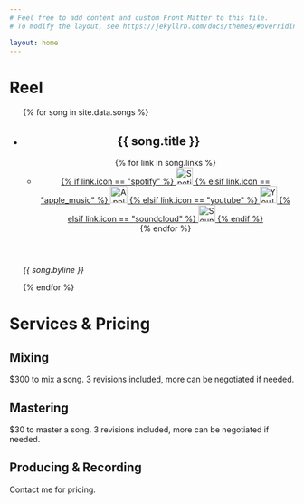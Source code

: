 ```yaml
---
# Feel free to add content and custom Front Matter to this file.
# To modify the layout, see https://jekyllrb.com/docs/themes/#overriding-theme-defaults

layout: home
---
```


# Reel

<link rel="stylesheet" href="{{ '/assets/css/songs.css' | relative_url }}" />
<ul class="songs">
  {% for song in site.data.songs %}
    <li class="song">
      <header>
        <h2>{{ song.title }}</h2>
        <ul class="links">
          {% for link in song.links %}
            <li>
              <a target="_blank" href="{{ link.url }}">
                {% if link.icon == "spotify" %}
                  <img src="{{ '/assets/img/logos/spotify-100.png' | relative_url }}" width=30 height=30 alt="Spotify" />
                {% elsif link.icon == "apple_music" %}
                  <img src="{{ '/assets/img/logos/apple-music.svg' | relative_url }}" width=30 height=30 alt="Apple Music" />
                {% elsif link.icon == "youtube" %}
                  <img src="{{ '/assets/img/logos/youtube.png' | relative_url }}" width=30 height=30 alt="YouTube" />
                {% elsif link.icon == "soundcloud" %}
                  <img src="{{ '/assets/img/logos/soundcloud.jpg' | relative_url }}" width=30 height=30 alt="Soundcloud" />
                {% endif %}
              </a>
            </li>
          {% endfor %}
        </ul>
      </header>
      <p><em>{{ song.byline }}</em></p>
    </li>
  {% endfor %}
</ul>

# Services & Pricing

## Mixing

$300 to mix a song. 3 revisions included, more can be negotiated if needed.

## Mastering

$30 to master a song. 3 revisions included, more can be negotiated if needed.

## Producing & Recording

Contact me for pricing.
